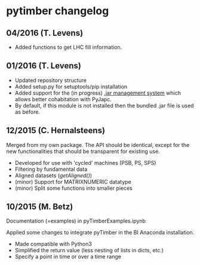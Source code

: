 # pytimber changelog

## 04/2016 (T. Levens)

  * Added functions to get LHC fill information.

## 01/2016 (T. Levens)

  * Updated repository structure
  * Added setup.py for setuptools/pip installation
  * Added support for the (in progress) [.jar management system](https://gitlab.cern.ch/bi/cmmnbuild-dep-manager)
    which allows better cohabitation with PyJapc.
  * By default, if this module is not installed then the bundled .jar file is
    used as before.

## 12/2015 (C. Hernalsteens)

Merged from my own package. The API should be identical, except for the new
functionalities that should be transparent for existing use.

  * Developed for use with 'cycled' machines (PSB, PS, SPS)
  * Filtering by fundamental data
  * Aligned datasets (*getAligned()*)
  * (minor) Support for MATRIXNUMERIC datatype
  * (minor) Split some functions into smaller pieces

## 10/2015 (M. Betz)

Documentation (=examples) in pyTimberExamples.ipynb

Applied some changes to integrate pyTimber in the BI Anaconda installation.

  * Made compatible with Python3
  * Simplified the return value (less nesting of lists in dicts, etc.)
  * Specify a point in time or over a time range
